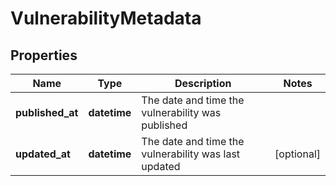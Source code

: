 # VulnerabilityMetadata

## Properties
| Name | Type | Description | Notes |
| ------------ | ------------- | ------------- | ------------- |
| **published_at** | **datetime** | The date and time the vulnerability was published |  |
| **updated_at** | **datetime** | The date and time the vulnerability was last updated | [optional]  |


